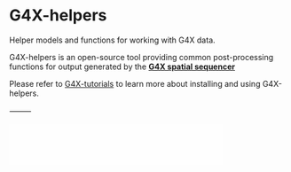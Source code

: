 # G4X-helpers
Helper models and functions for working with G4X data.

G4X-helpers is an open-source tool providing common post-processing functions for output generated by the [**G4X spatial sequencer**](https://www.singulargenomics.com/g4x)

Please refer to [G4X-tutorials](https://shiny-tribble-2nl4loz.pages.github.io/) to learn more about installing and using G4X-helpers.  

⸻
<div align="left">
  <a target="_blank" href="https://www.singulargenomics.com" style="background:none">
    <img
    src="docs/assets/sg_logo_text.svg" 
    alt="Made by Singular Genomics" 
    style="opacity:0.65;">
  </a>
</div>
